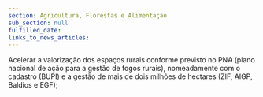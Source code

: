 ```yaml
---
section: Agricultura, Florestas e Alimentação
sub_section: null
fulfilled_date:
links_to_news_articles:
---
```


Acelerar a valorização dos espaços rurais conforme previsto no PNA (plano nacional de ação para a gestão de fogos rurais), nomeadamente com o cadastro (BUPI) e a gestão de mais de dois milhões de hectares (ZIF, AIGP, Baldios e EGF);